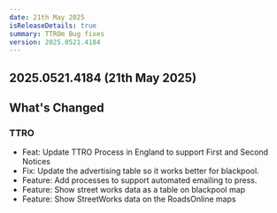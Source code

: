 ```yaml
---
date: 21th May 2025
isReleaseDetails: true
summary: TTROm Bug fixes
version: 2025.0521.4184
---
```

## 2025.0521.4184 (21th May 2025) 

## What's Changed

### TTRO

* Feat: Update TTRO Process in England to support First and Second Notices 
* Fix: Update the advertising table so it works better for blackpool. 
* Feature: Add processes to support automated emailing to press.  
* Feature: Show street works data as a table on blackpool map 
* Feature: Show StreetWorks data on the RoadsOnline maps 

